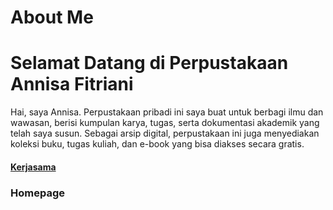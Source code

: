# About Me
# Selamat Datang di Perpustakaan Annisa Fitriani
<body>
Hai, saya Annisa. Perpustakaan pribadi ini saya buat untuk berbagi ilmu dan wawasan, berisi kumpulan karya, tugas, serta dokumentasi akademik yang telah saya susun. Sebagai arsip digital, perpustakaan ini juga menyediakan koleksi buku, tugas kuliah, dan e-book yang bisa diakses secara gratis.
<h4><a href="http://pustaka.unp.ac.id/">Kerjasama</a>
<h3>Homepage</h3>
